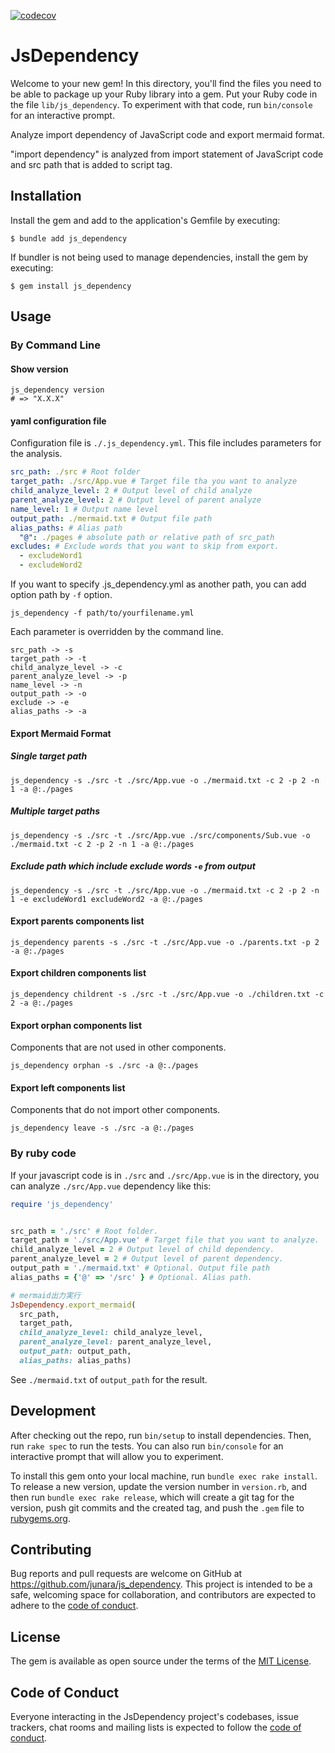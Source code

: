 [![codecov](https://codecov.io/gh/junara/js_dependency/branch/main/graph/badge.svg?token=GRdbS1xqUa)](https://codecov.io/gh/junara/js_dependency)

# JsDependency

Welcome to your new gem! In this directory, you'll find the files you need to be able to package up your Ruby library into a gem. Put your Ruby code in the file `lib/js_dependency`. To experiment with that code, run `bin/console` for an interactive prompt.

Analyze import dependency of JavaScript code and export mermaid format.

"import dependency" is analyzed from import statement of JavaScript code and src path that is added to script tag.

## Installation

Install the gem and add to the application's Gemfile by executing:

    $ bundle add js_dependency

If bundler is not being used to manage dependencies, install the gem by executing:

    $ gem install js_dependency

## Usage
### By Command Line

#### Show version

```shell
js_dependency version
# => "X.X.X"
```

#### yaml configuration file

Configuration file is `./.js_dependency.yml`. This file includes parameters for the analysis.

```yaml
src_path: ./src # Root folder
target_path: ./src/App.vue # Target file tha you want to analyze
child_analyze_level: 2 # Output level of child analyze
parent_analyze_level: 2 # Output level of parent analyze
name_level: 1 # Output name level
output_path: ./mermaid.txt # Output file path
alias_paths: # Alias path
  "@": ./pages # absolute path or relative path of src_path
excludes: # Exclude words that you want to skip from export.
  - excludeWord1
  - excludeWord2
```

If you want to specify .js_dependency.yml as another path, you can add option path by `-f` option.

```shell
js_dependency -f path/to/yourfilename.yml
```

Each parameter is overridden by the command line.

```
src_path -> -s
target_path -> -t
child_analyze_level -> -c
parent_analyze_level -> -p
name_level -> -n
output_path -> -o
exclude -> -e
alias_paths -> -a
```

#### Export Mermaid Format

##### Single target path

```shell
js_dependency -s ./src -t ./src/App.vue -o ./mermaid.txt -c 2 -p 2 -n 1 -a @:./pages
```

##### Multiple target paths

```shell
js_dependency -s ./src -t ./src/App.vue ./src/components/Sub.vue -o ./mermaid.txt -c 2 -p 2 -n 1 -a @:./pages
```

##### Exclude path which include exclude words `-e` from output

```shell
js_dependency -s ./src -t ./src/App.vue -o ./mermaid.txt -c 2 -p 2 -n 1 -e excludeWord1 excludeWord2 -a @:./pages
```

#### Export parents components list

```shell
js_dependency parents -s ./src -t ./src/App.vue -o ./parents.txt -p 2 -a @:./pages
```

#### Export children components list

```shell
js_dependency childrent -s ./src -t ./src/App.vue -o ./children.txt -c 2 -a @:./pages
```

#### Export orphan components list

Components that are not used in other components.

```shell
js_dependency orphan -s ./src -a @:./pages
```

#### Export left components list

Components that do not import other components.

```shell
js_dependency leave -s ./src -a @:./pages
```

### By ruby code
If your javascript code is in `./src` and `./src/App.vue` is in the directory, you can analyze `./src/App.vue` dependency like this:

```ruby
require 'js_dependency'


src_path = './src' # Root folder.
target_path = './src/App.vue' # Target file that you want to analyze.
child_analyze_level = 2 # Output level of child dependency.
parent_analyze_level = 2 # Output level of parent dependency.
output_path = './mermaid.txt' # Optional. Output file path
alias_paths = {'@' => '/src' } # Optional. Alias path.

# mermaid出力実行
JsDependency.export_mermaid(
  src_path,
  target_path,
  child_analyze_level: child_analyze_level,
  parent_analyze_level: parent_analyze_level,
  output_path: output_path,
  alias_paths: alias_paths)
```

See `./mermaid.txt` of `output_path` for the result.

## Development

After checking out the repo, run `bin/setup` to install dependencies. Then, run `rake spec` to run the tests. You can also run `bin/console` for an interactive prompt that will allow you to experiment.

To install this gem onto your local machine, run `bundle exec rake install`. To release a new version, update the version number in `version.rb`, and then run `bundle exec rake release`, which will create a git tag for the version, push git commits and the created tag, and push the `.gem` file to [rubygems.org](https://rubygems.org).

## Contributing

Bug reports and pull requests are welcome on GitHub at https://github.com/junara/js_dependency. This project is intended to be a safe, welcoming space for collaboration, and contributors are expected to adhere to the [code of conduct](https://github.com/[USERNAME]/js_dependency/blob/main/CODE_OF_CONDUCT.md).

## License

The gem is available as open source under the terms of the [MIT License](https://opensource.org/licenses/MIT).

## Code of Conduct

Everyone interacting in the JsDependency project's codebases, issue trackers, chat rooms and mailing lists is expected to follow the [code of conduct](https://github.com/[USERNAME]/js_dependency/blob/main/CODE_OF_CONDUCT.md).
